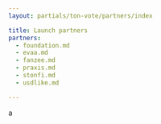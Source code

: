 ```yaml
---
layout: partials/ton-vote/partners/index

title: Launch partners
partners:
  - foundation.md
  - evaa.md
  - fanzee.md
  - praxis.md
  - stonfi.md
  - usdlike.md

---
```


a